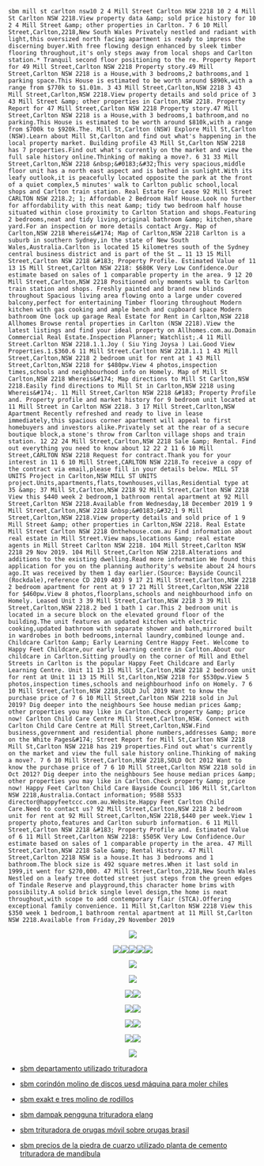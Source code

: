 
```
sbm mill st carlton nsw10 2 4 Mill Street Carlton NSW 2218 10 2 4 Mill St Carlton NSW 2218.View property data &amp; sold price history for 10 2 4 Mill Street &amp; other properties in Carlton. 7 6 10 Mill Street,Carlton,2218,New South Wales Privately nestled and radiant with light,this oversized north facing apartment is ready to impress the discerning buyer.With free flowing design enhanced by sleek timber flooring throughout,it's only steps away from local shops and Carlton station.* Tranquil second floor positioning to the re. Property Report for 49 Mill Street,Carlton NSW 2218 Property story.49 Mill Street,Carlton NSW 2218 is a House,with 3 bedrooms,2 bathrooms,and 1 parking space.This House is estimated to be worth around $890k,with a range from $770k to $1.01m. 3 43 Mill Street,Carlton,NSW 2218 3 43 Mill Street,Carlton,NSW 2218.View property details and sold price of 3 43 Mill Street &amp; other properties in Carlton,NSW 2218. Property Report for 47 Mill Street,Carlton NSW 2218 Property story.47 Mill Street,Carlton NSW 2218 is a House,with 3 bedrooms,1 bathroom,and no parking.This House is estimated to be worth around $810k,with a range from $700k to $920k.The. Mill St,Carlton (NSW) Explore Mill St,Carlton (NSW).Learn about Mill St,Carlton and find out what's happening in the local property market. Building profile 43 Mill St,Carlton NSW 2218 has 7 properties.Find out what's currently on the market and view the full sale history online.Thinking of making a move?. 6 31 33 Mill Street,Carlton,NSW 2218 &nbsp;&#0183;&#32;This very spacious,middle floor unit has a north east aspect and is bathed in sunlight.With its leafy outlook,it is peacefully located opposite the park at the front of a quiet complex,5 minutes' walk to Carlton public school,local shops and Carlton train station. Real Estate For Lease 92 Mill Street CARLTON NSW 2218.2; 1; Affordable 2 Bedroom Half House.Look no further for affordability with this neat &amp; tidy two bedroom half house situated within close proximity to Carlton Station and shops.Featuring 2 bedrooms,neat and tidy living,original bathroom &amp; kitchen,share yard.For an inspection or more details contact Argy. Map of Carlton,NSW 2218 Whereis&#174; Map of Carlton,NSW 2218 Carlton is a suburb in southern Sydney,in the state of New South Wales,Australia.Carlton is located 15 kilometres south of the Sydney central business district and is part of the St … 11 13 15 Mill Street,Carlton NSW 2218 &#183; Property Profile. Estimated Value of 11 13 15 Mill Street,Carlton NSW 2218: $680K Very Low Confidence.Our estimate based on sales of 1 comparable property in the area. 9 12 20 Mill Street,Carlton,NSW 2218 Positioned only moments walk to Carlton train station and shops. Freshly painted and brand new blinds throughout Spacious living area flowing onto a large under covered balcony,perfect for entertaining Timber flooring throughout Modern kitchen with gas cooking and ample bench and cupboard space Modern bathroom One lock up garage Real Estate for Rent in Carlton,NSW 2218 Allhomes Browse rental properties in Carlton (NSW 2218).View the latest listings and find your ideal property on Allhomes.com.au.Domain Commercial Real Estate.Inspection Planner; Watchlist;.4 11 Mill Street.Carlton NSW 2218.1.1.Joy ( Siu Ying Joysa ) Lai.Good View Properties.1.$360.6 11 Mill Street.Carlton NSW 2218.1.1 1 43 Mill Street,Carlton,NSW 2218 2 bedroom unit for rent at 1 43 Mill Street,Carlton,NSW 2218 for $480pw.View 4 photos,inspection times,schools and neighbourhood info on Homely. Map of Mill St Carlton,NSW 2218 Whereis&#174; Map directions to Mill St Carlton,NSW 2218.Easily find directions to Mill St in Carlton,NSW 2218 using Whereis&#174;. 11 Mill Street,Carlton NSW 2218 &#183; Property Profile and. Property profile and market history for 9 bedroom unit located at 11 Mill Street in Carlton NSW 2218. 3 17 Mill Street,Carlton,NSW Apartment Recently refreshed and ready to live in lease immediately,this spacious corner apartment will appeal to first homebuyers and investors alike.Privately set at the rear of a secure boutique block,a stone's throw from Carlton village shops and train station. 12 22 24 Mill Street,Carlton,NSW 2218 Sale &amp; Rental. Find out everything you need to know about 12 22 2 11 6 10 Mill Street,CARLTON NSW 2218 Request for contract.Thank you for your interest in 11 6 10 Mill Street,CARLTON NSW 2218.To receive a copy of the contract via email,please fill in your details below. MILL ST UNITS Project in Carlton,NSW MILL ST UNITS project.Units,apartments,flats,townhouses,villas,Residential type at 35 &amp; 37 Mill St,Carlton,NSW 2218 92 Mill Street,Carlton NSW 2218 View this $440 week 2 bedroom,1 bathroom rental apartment at 92 Mill Street,Carlton NSW 2218.Available from Wednesday,18 December 2019 1 9 Mill Street,Carlton,NSW 2218 &nbsp;&#0183;&#32;1 9 Mill Street,Carlton,NSW 2218.View property details and sold price of 1 9 Mill Street &amp; other properties in Carlton,NSW 2218. Real Estate Mill Street Carlton NSW 2218 Onthehouse.com.au Find information about real estate in Mill Street.View maps,locations &amp; real estate agents in Mill Street Carlton NSW 2218. 104 Mill Street,Carlton NSW 2218 29 Nov 2019. 104 Mill Street,Carlton NSW 2218.Alterations and additions to the existing dwelling.Read more information We found this application for you on the planning authority's website about 24 hours ago.It was received by them 1 day earlier.(Source: Bayside Council (Rockdale),reference CD 2019 403) 9 17 21 Mill Street,Carlton,NSW 2218 2 bedroom apartment for rent at 9 17 21 Mill Street,Carlton,NSW 2218 for $460pw.View 8 photos,floorplans,schools and neighbourhood info on Homely. Leased Unit 3 39 Mill Street,Carlton,NSW 2218 3 39 Mill Street,Carlton,NSW 2218.2 bed 1 bath 1 car.This 2 bedroom unit is located in a secure block on the elevated ground floor of the building.The unit features an updated kitchen with electric cooking,updated bathroom with separate shower and bath,mirrored built in wardrobes in both bedrooms,internal laundry,combined lounge and. Childcare Carlton &amp; Early Learning Centre Happy Feet. Welcome to Happy Feet Childcare,our early learning centre in Carlton.About our childcare in Carlton.Sitting proudly on the corner of Mill and Ethel Streets in Carlton is the popular Happy Feet Childcare and Early Learning Centre. Unit 11 13 15 Mill St,Carlton,NSW 2218 2 bedroom unit for rent at Unit 11 13 15 Mill St,Carlton,NSW 2218 for $530pw.View 5 photos,inspection times,schools and neighbourhood info on Homely. 7 6 10 Mill Street,Carlton,NSW 2218,SOLD Jul 2019 Want to know the purchase price of 7 6 10 Mill Street,Carlton NSW 2218 sold in Jul 2019? Dig deeper into the neighbours See house median prices &amp; other properties you may like in Carlton.Check property &amp; price now! Carlton Child Care Centre Mill Street,Carlton,NSW. Connect with Carlton Child Care Centre at Mill Street,Carlton,NSW.Find business,government and residential phone numbers,addresses &amp; more on the White Pages&#174; Street Report for Mill St,Carlton NSW 2218 Mill St,Carlton NSW 2218 has 219 properties.Find out what's currently on the market and view the full sale history online.Thinking of making a move?. 7 6 10 Mill Street,Carlton,NSW 2218,SOLD Oct 2012 Want to know the purchase price of 7 6 10 Mill Street,Carlton NSW 2218 sold in Oct 2012? Dig deeper into the neighbours See house median prices &amp; other properties you may like in Carlton.Check property &amp; price now! Happy Feet Carlton Child Care Bayside Council 106 Mill St,Carlton NSW 2218,Australia.Contact information; 9588 5533 director@happyfeetccc.com.au.Website.Happy Feet Carlton Child Care.Need to contact us? 92 Mill Street,Carlton,NSW 2218 2 bedroom unit for rent at 92 Mill Street,Carlton,NSW 2218,$440 per week.View 1 property photo,features and Carlton suburb information. 6 11 Mill Street,Carlton NSW 2218 &#183; Property Profile and. Estimated Value of 6 11 Mill Street,Carlton NSW 2218: $505K Very Low Confidence.Our estimate based on sales of 1 comparable property in the area. 47 Mill Street,Carlton,NSW 2218 Sale &amp; Rental History. 47 Mill Street,Carlton 2218 NSW is a house.It has 3 bedrooms and 1 bathroom.The block size is 492 square metres.When it last sold in 1999,it went for $270,000. 47 Mill Street,Carlton,2218,New South Wales Nestled on a leafy tree dotted street just steps from the green edges of Tindale Reserve and playground,this character home brims with possibility.A solid brick single level design,the home is neat throughout,with scope to add contemporary flair (STCA).Offering exceptional family convenience. 11 Mill St,Carlton NSW 2218 View this $350 week 1 bedroom,1 bathroom rental apartment at 11 Mill St,Carlton NSW 2218.Available from Friday,29 November 2019 
```

<div align="center">

<a href="https://es-crusher.shibang-china.com/github&k=sbm+mill+st+carlton+nsw"><img src="https://static.shibang-china.com/es/crusher/logo.jpg"></a>

<a href="https://es-crusher.shibang-china.com/github&k=sbm+mill+st+carlton+nsw"><img src="https://static.shibang-china.com/es/crusher/index.jpg"></a><a href="https://es-crusher.shibang-china.com/material.htmlgithub&k=sbm+mill+st+carlton+nsw"><img src="https://static.shibang-china.com/es/crusher/material.jpg"></a><a href="https://es-crusher.shibang-china.com/application.htmlgithub&k=sbm+mill+st+carlton+nsw"><img src="https://static.shibang-china.com/es/crusher/application.jpg"></a><a href="https://es-crusher.shibang-china.com/aboutus.htmlgithub&k=sbm+mill+st+carlton+nsw"><img src="https://static.shibang-china.com/es/crusher/aboutus.jpg"></a><a href="https://es-crusher.shibang-china.com/contact.htmlgithub&k=sbm+mill+st+carlton+nsw"><img src="https://static.shibang-china.com/es/crusher/contact.jpg"></a>

<a href="https://es-crusher.shibang-china.com/github&k=sbm+mill+st+carlton+nsw"><img src="https://static.shibang-china.com/es/crusher/banner.jpg"></a>

<a href="https://swt.shibang-china.com/github&k=sbm+mill+st+carlton+nsw"><img src="https://static.shibang-china.com/es/crusher/text.jpg"></a>

<a href="https://swt.shibang-china.com/github&k=sbm+mill+st+carlton+nsw"><img src="https://static.shibang-china.com/es/crusher/chat.jpg"></a><a href="https://es-crusher.shibang-china.com/contact.htmlgithub&k=sbm+mill+st+carlton+nsw"><img src="https://static.shibang-china.com/es/crusher/message.jpg"></a>

<a href="https://es-crusher.shibang-china.com/products/pe.htmlgithub&k=sbm+mill+st+carlton+nsw"><img src="https://static.shibang-china.com/es/crusher/pe.jpg"></a><a href="https://es-crusher.shibang-china.com/products/pf.htmlgithub&k=sbm+mill+st+carlton+nsw"><img src="https://static.shibang-china.com/es/crusher/pf.jpg"></a>

<a href="https://es-crusher.shibang-china.com/products/hpt.htmlgithub&k=sbm+mill+st+carlton+nsw"><img src="https://static.shibang-china.com/es/crusher/hpt.jpg"></a><a href="https://es-crusher.shibang-china.com/products/vsi.htmlgithub&k=sbm+mill+st+carlton+nsw"><img src="https://static.shibang-china.com/es/crusher/vsi.jpg"></a>

<a href="https://es-crusher.shibang-china.com/products/klv.htmlgithub&k=sbm+mill+st+carlton+nsw"><img src="https://static.shibang-china.com/es/crusher/klv.jpg"></a><a href="https://es-crusher.shibang-china.com/products/portable.htmlgithub&k=sbm+mill+st+carlton+nsw"><img src="https://static.shibang-china.com/es/crusher/portable.jpg"></a>

<a href="https://swt.shibang-china.com/github&k=sbm+mill+st+carlton+nsw"><img src="https://static.shibang-china.com/es/crusher/case.jpg"></a>

</div>


* [sbm departamento utilizado trituradora](sbm%20departamento%20utilizado%20trituradora.md)

* [sbm corindón molino de discos uesd máquina para moler chiles](sbm%20corind%C3%B3n%20molino%20de%20discos%20uesd%20m%C3%A1quina%20para%20moler%20chiles.md)

* [sbm exakt e tres molino de rodillos](sbm%20exakt%20e%20tres%20molino%20de%20rodillos.md)

* [sbm dampak pengguna trituradora elang](sbm%20dampak%20pengguna%20trituradora%20elang.md)

* [sbm trituradora de orugas móvil sobre orugas brasil](sbm%20trituradora%20de%20orugas%20m%C3%B3vil%20sobre%20orugas%20brasil.md)

* [sbm precios de la piedra de cuarzo utilizado planta de cemento trituradora de mandíbula](sbm%20precios%20de%20la%20piedra%20de%20cuarzo%20utilizado%20planta%20de%20cemento%20trituradora%20de%20mand%C3%ADbula.md)